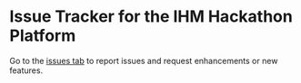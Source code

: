 # Issue Tracker for the IHM Hackathon Platform 

Go to the [issues tab](https://github.com/Impact-Hub-Manila/impact-hackathon-issues/issues) to report issues and request enhancements or new features.
